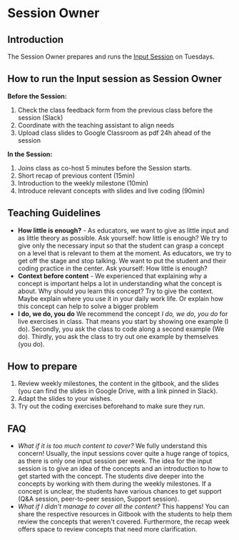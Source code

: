 # Session Owner

## Introduction 
The Session Owner prepares and runs the [Input Session](https://github.com/ReDI-School/fullstack_bootcamp/blob/main/volunteers/input_session.md) on Tuesdays. 

## How to run the Input session as Session Owner

**Before the Session:**
1. Check the class feedback form from the previous class before the session (Slack)
2. Coordinate with the teaching assistant to align needs
3. Upload class slides to Google Classroom as pdf 24h ahead of the session

**In the Session:**
1. Joins class as co-host 5 minutes before the Session starts. 
2. Short recap of previous content (15min)
3. Introduction to the weekly milestone (10min)
4. Introduce relevant concepts with slides and live coding (90min)

## Teaching Guidelines 
- **How little is enough?** - As educators, we want to give as little input and as little theory as possible. Ask yourself: how little is enough? We try to give only the necessary input so that the student can grasp a concept on a level that is relevant to them at the moment. As educators, we try to get off the stage and stop talking. We want to put the student and their coding practice in the center. Ask yourself: How little is enough? 
- **Context before content** - We experienced that explaining why a concept is important helps a lot in understanding what the concept is about. Why should you learn this concept? Try to give the context. Maybe explain where you use it in your daily work life. Or explain how this concept can help to solve a bigger problem
- **I do, we do, you do** We recommend the concept _I do, we do, you do_ for live exercises in class. That means you start by showing one example (I do). Secondly, you ask the class to code along a second example (We do). Thirdly, you ask the class to try out one example by themselves (you do). 

## How to prepare
1. Review weekly milestones, the content in the gitbook, and the slides (you can find the slides in Google Drive, with a link pinned in Slack).
2. Adapt the slides to your wishes.
3. Try out the coding exercises beforehand to make sure they run. 

## FAQ
- _What if it is too much content to cover?_ We fully understand this concern! Usually, the input sessions cover quite a huge range of topics, as there is only one input session per week. The idea for the input session is to give an idea of the concepts and an introduction to how to get started with the concept. The students dive deeper into the concepts by working with them during the weekly milestones. If a concept is unclear, the students have various chances to get support (Q&A session, peer-to-peer session, Support session).
- _What if I didn't manage to cover all the content?_ This happens! You can share the respective resources in Gitbook with the students to help them review the concepts that weren't covered. Furthermore, the recap week offers space to review concepts that need more clarification.
